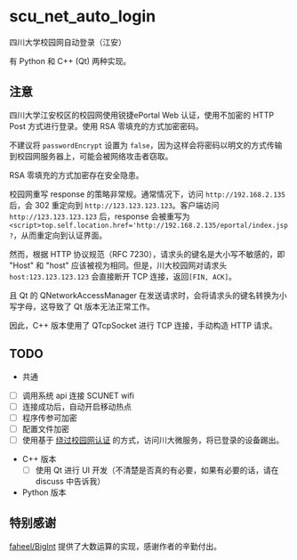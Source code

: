 # scu_net_auto_login
四川大学校园网自动登录（江安）

有 Python 和 C++ (Qt) 两种实现。

## 注意

四川大学江安校区的校园网使用锐捷ePortal Web 认证，使用不加密的 HTTP Post 方式进行登录。使用 RSA 零填充的方式加密密码。

不建议将 `passwordEncrypt` 设置为 `false`，因为这样会将密码以明文的方式传输到校园网服务器上，可能会被网络攻击者窃取。

RSA 零填充的方式加密存在安全隐患。

校园网重写 response 的策略非常规。通常情况下，访问 `http://192.168.2.135` 后，会 302 重定向到 `http://123.123.123.123`。客户端访问 `http://123.123.123.123` 后，response 会被重写为 `<script>top.self.location.href='http://192.168.2.135/eportal/index.jsp?`，从而重定向到认证界面。

然而，根据 HTTP 协议规范（RFC 7230），请求头的键名是大小写不敏感的，即 "Host" 和 "host" 应该被视为相同。但是，川大校园网对请求头 `host:123.123.123.123` 会直接断开 TCP 连接，返回`[FIN, ACK]`。

且 Qt 的 QNetworkAccessManager 在发送请求时，会将请求头的键名转换为小写字母，这导致了 Qt 版本无法正常工作。

因此，C++ 版本使用了 QTcpSocket 进行 TCP 连接，手动构造 HTTP 请求。

## TODO

- 共通
- [ ] 调用系统 api 连接 SCUNET wifi
- [ ] 连接成功后，自动开启移动热点
- [ ] 程序传参可加密
- [ ] 配置文件加密
- [ ] 使用基于 [绕过校园网认证](https://lfwqsp2641.me/bypass-campus-network.html) 的方式，访问川大微服务，将已登录的设备踢出。

- C++ 版本
  - [ ] 使用 Qt 进行 UI 开发（不清楚是否真的有必要，如果有必要的话，请在 discuss 中告诉我）

- Python 版本

## 特别感谢

[faheel/BigInt](https://github.com/faheel/BigInt) 提供了大数运算的实现，感谢作者的辛勤付出。
